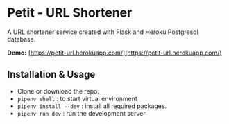 # Petit - URL Shortener 

A URL shortener service created with Flask and Heroku Postgresql database.

**Demo:** [https://petit-url.herokuapp.com/](https://petit-url.herokuapp.com/)

## Installation & Usage 

- Clone or download the repo.
- `pipenv shell` : to start virtual environment 
- `pipenv install --dev`  : install all required packages.
- `pipenv run dev` : run the development server

